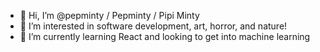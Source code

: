 - 👋 Hi, I’m @pepminty / Pepminty / Pipi Minty
- 👻 I’m interested in software development, art, horror, and nature!
- 🌱 I’m currently learning React and looking to get into machine learning

<!---
pepminty/pepminty is a ✨ special ✨ repository because its `README.md` (this file) appears on your GitHub profile.
You can click the Preview link to take a look at your changes.
--->
